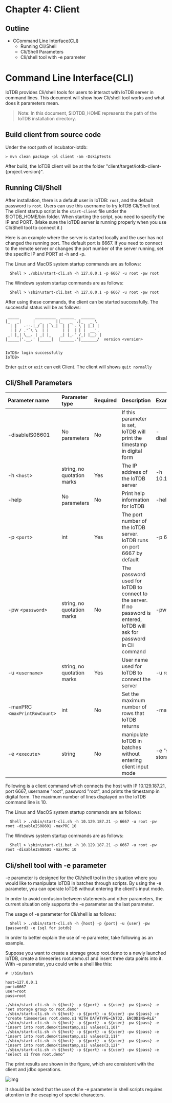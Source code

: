 <!--

    Licensed to the Apache Software Foundation (ASF) under one
    or more contributor license agreements.  See the NOTICE file
    distributed with this work for additional information
    regarding copyright ownership.  The ASF licenses this file
    to you under the Apache License, Version 2.0 (the
    "License"); you may not use this file except in compliance
    with the License.  You may obtain a copy of the License at

        http://www.apache.org/licenses/LICENSE-2.0

    Unless required by applicable law or agreed to in writing,
    software distributed under the License is distributed on an
    "AS IS" BASIS, WITHOUT WARRANTIES OR CONDITIONS OF ANY
    KIND, either express or implied.  See the License for the
    specific language governing permissions and limitations
    under the License.

-->
# Chapter 4: Client
## Outline
<!-- TOC -->
- CCommand Line Interface(CLI)
    - Running Cli/Shell
    - Cli/Shell Parameters
    - Cli/shell tool with -e parameter

<!-- /TOC -->
# Command Line Interface(CLI)
IoTDB provides Cli/shell tools for users to interact with IoTDB server in command lines. This document will show how Cli/shell tool works and what does it parameters mean.

> Note: In this document, \$IOTDB\_HOME represents the path of the IoTDB installation directory.

## Build client from source code

Under the root path of incubator-iotdb:

```
> mvn clean package -pl client -am -DskipTests
```

After build, the IoTDB client will be at the folder "client/target/iotdb-client-{project.version}".

## Running Cli/Shell

After installation, there is a default user in IoTDB: `root`, and the
default password is `root`. Users can use this username to try IoTDB Cli/Shell tool. The client startup script is the `start-client` file under the \$IOTDB\_HOME/bin folder. When starting the script, you need to specify the IP and PORT. (Make sure the IoTDB server is running properly when you use Cli/Shell tool to connect it.)

Here is an example where the server is started locally and the user has not changed the running port. The default port is
6667. If you need to connect to the remote server or changes
the port number of the server running, set the specific IP and PORT at -h and -p.

The Linux and MacOS system startup commands are as follows:

```
  Shell > ./sbin/start-cli.sh -h 127.0.0.1 -p 6667 -u root -pw root
```
The Windows system startup commands are as follows:

```
  Shell > \sbin\start-cli.bat -h 127.0.0.1 -p 6667 -u root -pw root
```
After using these commands, the client can be started successfully. The successful status will be as follows: 

```
 _____       _________  ______   ______
|_   _|     |  _   _  ||_   _ `.|_   _ \
  | |   .--.|_/ | | \_|  | | `. \ | |_) |
  | | / .'`\ \  | |      | |  | | |  __'.
 _| |_| \__. | _| |_    _| |_.' /_| |__) |
|_____|'.__.' |_____|  |______.'|_______/  version <version>


IoTDB> login successfully
IoTDB>
```
Enter ```quit``` or `exit` can exit Client. The client will shows `quit normally` 

## Cli/Shell Parameters

|Parameter name|Parameter type|Required| Description| Example |
|:---|:---|:---|:---|:---|
|-disableIS08601 |No parameters | No |If this parameter is set, IoTDB will print the timestamp in digital form|-disableIS08601|
|-h <`host`> |string, no quotation marks|Yes|The IP address of the IoTDB server|-h 10.129.187.21|
|-help|No parameters|No|Print help information for IoTDB|-help|
|-p <`port`>|int|Yes|The port number of the IoTDB server. IoTDB runs on port 6667 by default|-p 6667|
|-pw <`password`>|string, no quotation marks|No|The password used for IoTDB to connect to the server. If no password is entered, IoTDB will ask for password in Cli command|-pw root|
|-u <`username`>|string, no quotation marks|Yes|User name used for IoTDB to connect the server|-u root|
|-maxPRC <`maxPrintRowCount`>|int|No|Set the maximum number of rows that IoTDB returns|-maxPRC 10|
|-e <`execute`> |string|No|manipulate IoTDB in batches without entering client input mode|-e "show storage group"|

Following is a client command which connects the host with IP
10.129.187.21, port 6667, username "root", password "root", and prints the timestamp in digital form. The maximum number of lines displayed on the IoTDB command line is 10.

The Linux and MacOS system startup commands are as follows:

```
  Shell > ./sbin/start-cli.sh -h 10.129.187.21 -p 6667 -u root -pw root -disableIS08601 -maxPRC 10
```
The Windows system startup commands are as follows:

```
  Shell > \sbin\start-cli.bat -h 10.129.187.21 -p 6667 -u root -pw root -disableIS08601 -maxPRC 10
```
## Cli/shell tool with -e parameter

-e parameter is designed for the Cli/shell tool in the situation where you would like to manipulate IoTDB in batches through scripts. By using the -e parameter, you can operate IoTDB without entering the client's input mode. 

In order to avoid confusion between statements and other parameters, the current situation only supports the -e parameter as the last parameter.

The usage of -e parameter for Cli/shell is as follows:

```
  Shell > ./sbin/start-cli.sh -h {host} -p {port} -u {user} -pw {password} -e {sql for iotdb}
```

In order to better explain the use of -e parameter, take following as an example.

Suppose you want to create a storage group root.demo to a newly launched IoTDB, create a timeseries root.demo.s1 and insert three data points into it. With -e parameter, you could write a shell like this:

```
# !/bin/bash

host=127.0.0.1
port=6667
user=root
pass=root

./sbin/start-cli.sh -h ${host} -p ${port} -u ${user} -pw ${pass} -e "set storage group to root.demo"
./sbin/start-cli.sh -h ${host} -p ${port} -u ${user} -pw ${pass} -e "create timeseries root.demo.s1 WITH DATATYPE=INT32, ENCODING=RLE"
./sbin/start-cli.sh -h ${host} -p ${port} -u ${user} -pw ${pass} -e "insert into root.demo(timestamp,s1) values(1,10)"
./sbin/start-cli.sh -h ${host} -p ${port} -u ${user} -pw ${pass} -e "insert into root.demo(timestamp,s1) values(2,11)"
./sbin/start-cli.sh -h ${host} -p ${port} -u ${user} -pw ${pass} -e "insert into root.demo(timestamp,s1) values(3,12)"
./sbin/start-cli.sh -h ${host} -p ${port} -u ${user} -pw ${pass} -e "select s1 from root.demo"
```

The print results are shown in the figure, which are consistent with the client and jdbc operations.

![img](https://issues.apache.org/jira/secure/attachment/12976042/12976042_image-2019-07-27-15-47-12-045.png)

It should be noted that the use of the -e parameter in shell scripts requires attention to the escaping of special characters. 